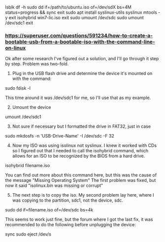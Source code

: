 lsblk
df -h
sudo dd if=/path/to/ubuntu.iso of=/dev/sdX bs=4M status=progress && sync
exit
sudo apt install syslinux-utils syslinux mtools -y
exit
isohybrid win7-lic.iso
exit
sudo umount /dev/sdc
sudo umount /dev/sdc1
exit

### https://superuser.com/questions/591234/how-to-create-a-bootable-usb-from-a-bootable-iso-with-the-command-line-on-linux

Ok after some research I've figured out a solution, and I'll go through it step by step. Problem was two-fold.

1. Plug in the USB flash drive and determine the device it's mounted on with the command:

 sudo fdisk -l

This time around it was /dev/sdc1 for me, so I'll use that as my example.

2. Umount the device

 umount /dev/sdc1

3. Not sure if necessary but I formatted the drive in FAT32, just in case

 sudo mkdosfs -n 'USB-Drive-Name' -I /dev/sdc -F 32

4. Now my ISO was using isolinux not syslinux. I knew it worked with CDs so I figured out that I needed to call the isohybrid command, which allows for an ISO to be recognized by the BIOS from a hard drive.

 isohybrid filename.iso

You can find out more about this command here, but this was the cause of the message "Missing Operating System" The first problem was fixed, but now it said "isolinux.bin was missing or corrupt"

5. The next step is to copy the iso. My second problem lay here, where I was copying to the partition, sdc1, not the device, sdc.

 sudo dd if=filename.iso of=/dev/sdc bs=4k

This seems to work just fine, but the forum where I got the last fix, it was recommended to do the following before unplugging the device:

 sync
 sudo eject /dev/s




